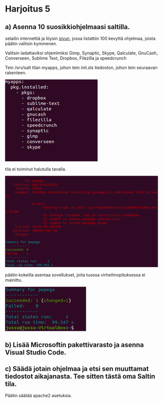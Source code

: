 # Harjoitus 5

## a) Asenna 10 suosikkiohjelmaasi saltilla.

selailin internettiä ja löysin [sivun](https://linuxhint.com/100_best_ubuntu_apps/), jossa listattiin 100 kevyttä ohjelmaa, joista päätin valitsin kymmenen.

Valitsin ladattaviksi ohjemlmiksi Gimp, Synaptic, Skype, Qalculate, GnuCash, Converseen, Sublime Text, Dropbox, Filezilla ja speedcrunch

Tein /srv/salt tilan myapps, johon tein init.sls tiedoston, johon tein seuraavan rakenteen.

![kuva2](/images/kuva2.png)

tila ei toiminut halutulla tavalla.

![kuva1](/images/kuva1.png)

päätin kokeilla asentaa sovellukset, joita tuossa virheilmopituksessa ei mainittu.

![kuva3](/images/kuva3.png)

## b) Lisää Microsoftin pakettivarasto ja asenna Visual Studio Code.



## c) Säädä jotain ohjelmaa ja etsi sen muuttamat tiedostot aikajanasta. Tee sitten tästä oma Saltin tila.

Päätin säätää apache2 asetuksia. 
